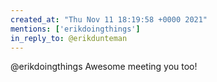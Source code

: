 ```yaml
---
created_at: "Thu Nov 11 18:19:58 +0000 2021"
mentions: ['erikdoingthings']
in_reply_to: @erikdunteman
---
```


@erikdoingthings Awesome meeting you too!